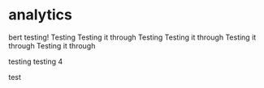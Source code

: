 # analytics
bert testing!
Testing
Testing it through
Testing
Testing it through
Testing it through
Testing it through


testing
testing 4



test
